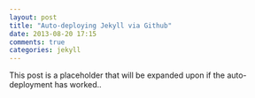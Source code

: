 ```yaml
---
layout: post
title: "Auto-deploying Jekyll via Github"
date: 2013-08-20 17:15
comments: true
categories: jekyll
---
```


This post is a placeholder that will be expanded upon if the auto-deployment has worked..

